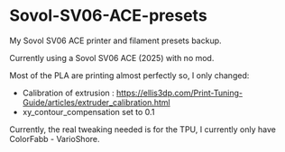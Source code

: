 # Sovol-SV06-ACE-presets

My Sovol SV06 ACE printer and filament presets backup.

Currently using a Sovol SV06 ACE (2025) with no mod.

Most of the PLA are printing almost perfectly so, I only changed:

- Calibration of extrusion : https://ellis3dp.com/Print-Tuning-Guide/articles/extruder_calibration.html
- xy_contour_compensation set to 0.1

Currently, the real tweaking needed is for the TPU, I currently only have ColorFabb - VarioShore.
